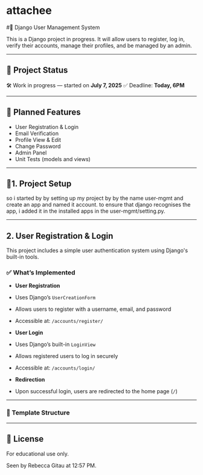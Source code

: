 # attachee
#🔐 Django User Management System

This is a Django project in progress. It will allow users to register, log in, verify their accounts, manage their profiles, and be managed by an admin.

---

## 🚧 Project Status

🛠️ Work in progress — started on **July 7, 2025** 
✅ Deadline: **Today, 6PM**

---

## 📌 Planned Features

- User Registration & Login
- Email Verification 
- Profile View & Edit
- Change Password
- Admin Panel
- Unit Tests (models and views)

---

## 📂1. Project Setup 

so i started by by setting up my project by by the name user-mgmt and create an app and named it account. to ensure that django recognises the app, i added it in the installed apps in the user-mgmt/setting.py.





---
## 2. User Registration & Login

This project includes a simple user authentication system using Django's built-in tools.

### ✅ What’s Implemented

- **User Registration**
 - Uses Django’s `UserCreationForm`
 - Allows users to register with a username, email, and password
 - Accessible at: `/accounts/register/`

- **User Login**
 - Uses Django’s built-in `LoginView`
 - Allows registered users to log in securely
 - Accessible at: `/accounts/login/`

- **Redirection**
 - Upon successful login, users are redirected to the home page (`/`)

---

### 📂 Template Structure


---
## 📃 License

For educational use only.

Seen by Rebecca Gitau at 12:57 PM.
